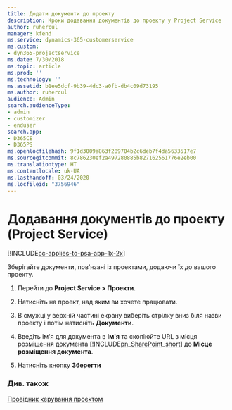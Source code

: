 ```yaml
---
title: Додати документи до проекту
description: Кроки додавання документів до проекту у Project Service
author: ruhercul
manager: kfend
ms.service: dynamics-365-customerservice
ms.custom:
- dyn365-projectservice
ms.date: 7/30/2018
ms.topic: article
ms.prod: ''
ms.technology: ''
ms.assetid: b1ee5dcf-9b39-4dc3-a0fb-db4c09d73195
ms.author: ruhercul
audience: Admin
search.audienceType:
- admin
- customizer
- enduser
search.app:
- D365CE
- D365PS
ms.openlocfilehash: 9f1d3009a863f289704b2c6deb7f4da5633517e7
ms.sourcegitcommit: 8c786230ef2a497280885b827162561776e2eb00
ms.translationtype: HT
ms.contentlocale: uk-UA
ms.lasthandoff: 03/24/2020
ms.locfileid: "3756946"
---
```

# <a name="add-documents-to-a-project-project-service"></a>Додавання документів до проекту (Project Service)

[!INCLUDE[cc-applies-to-psa-app-1x-2x](../includes/cc-applies-to-psa-app-1x-2x.md)]

Зберігайте документи, пов'язані із проектами, додаючи їх до вашого проекту.  
  
1. Перейти до **Project Service > Проекти**.  
  
2. Натисніть на проект, над яким ви хочете працювати.  
  
3. В смужці у верхній частині екрану виберіть стрілку вниз біля назви проекту і потім натисніть **Документи**.  
  
4. Введіть ім'я для документа в **Ім'я** та скопіюйте URL з місця розміщення документа [!INCLUDE[pn_SharePoint_short](../includes/pn-sharepoint-short.md)] до **Місце розміщення документа**.  
  
5. Натисніть кнопку **Зберегти**  
  
### <a name="see-also"></a>Див. також  
 [Провідник керування проектом](../project-service/project-manager-guide.md)
